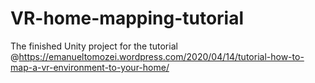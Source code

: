 # VR-home-mapping-tutorial
The finished Unity project for the tutorial @https://emanueltomozei.wordpress.com/2020/04/14/tutorial-how-to-map-a-vr-environment-to-your-home/
